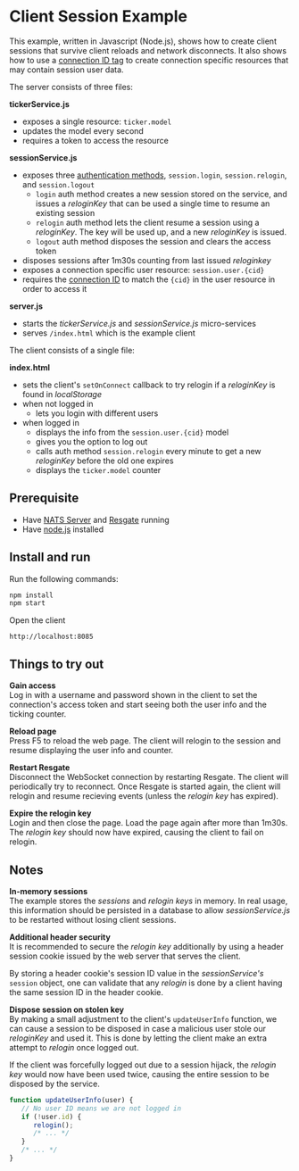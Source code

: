 # Client Session Example

This example, written in Javascript (Node.js), shows how to create client sessions that survive client reloads and network disconnects. It also shows how to use a [connection ID tag](../../docs/res-client-protocol.md#connection-id-tag) to create connection specific resources that may contain session user data.

The server consists of three files:

**tickerService.js**
* exposes a single resource: `ticker.model`
* updates the model every second
* requires a token to access the resource

**sessionService.js**
* exposes three [authentication methods](../../docs/res-service-protocol.md#auth-request), `session.login`, `session.relogin`, and `session.logout`
	* `login` auth method creates a new session stored on the service, and issues a *reloginKey* that can be used a single time to resume an existing session
	* `relogin` auth method lets the client resume a session using a *reloginKey*. The key will be used up, and a new *reloginKey* is issued.
	* `logout` auth method disposes the session and clears the access token
* disposes sessions after 1m30s counting from last issued *reloginkey*
* exposes a connection specific user resource: `session.user.{cid}`
* requires the [connection ID](../../docs/res-protocol.md#connection-ids) to match the `{cid}` in the user resource in order to access it

**server.js**
* starts the *tickerService.js* and *sessionService.js* micro-services
* serves `/index.html` which is the example client


The client consists of a single file:

**index.html**
* sets the client's `setOnConnect` callback to try relogin if a *reloginKey* is found in *localStorage*
* when not logged in
	* lets you login with different users
* when logged in
	* displays the info from the `session.user.{cid}` model
	* gives you the option to log out
	* calls auth method `session.relogin` every minute to get a new *reloginKey* before the old one expires
	* displays the `ticker.model` counter

## Prerequisite

* Have [NATS Server](https://nats.io/download/nats-io/gnatsd/) and [Resgate](https://github.com/jirenius/resgate) running
* Have [node.js](https://nodejs.org/en/download/) installed

## Install and run

Run the following commands:
```bash
npm install
npm start
```
Open the client
```
http://localhost:8085
```

## Things to try out

**Gain access**  
Log in with a username and password shown in the client to set the connection's access token and start seeing both the user info and the ticking counter.

**Reload page**  
Press F5 to reload the web page. The client will relogin to the session and resume displaying the user info and counter.

**Restart Resgate**  
Disconnect the WebSocket connection by restarting Resgate. The client will periodically try to reconnect. Once Resgate is started again, the client will relogin and resume recieving events (unless the *relogin key* has expired).

**Expire the relogin key**  
Login and then close the page. Load the page again after more than 1m30s. The *relogin key* should now have expired, causing the client to fail on relogin.

## Notes

**In-memory sessions**  
The example stores the *sessions* and *relogin keys* in memory. In real usage, this information should be persisted in a database to allow *sessionService.js* to be restarted without losing client sessions.

**Additional header security**  
It is recommended to secure the *relogin key* additionally by using a header session cookie issued by the web server that serves the client.

By storing a header cookie's session ID value in the *sessionService's* `session` object, one can validate that any *relogin* is done by a client having the same session ID in the header cookie.

**Dispose session on stolen key**  
By making a small adjustment to the client's `updateUserInfo` function, we can cause a session to be disposed in case a malicious user stole our *reloginKey* and used it. This is done by letting the client make an extra attempt to *relogin* once logged out.

If the client was forcefully logged out due to a session hijack, the *relogin key* would now have been used twice, causing the entire session to be disposed by the service.

```javascript
function updateUserInfo(user) {
   // No user ID means we are not logged in
   if (!user.id) {
      relogin();
      /* ... */
   }
   /* ... */
}
```
